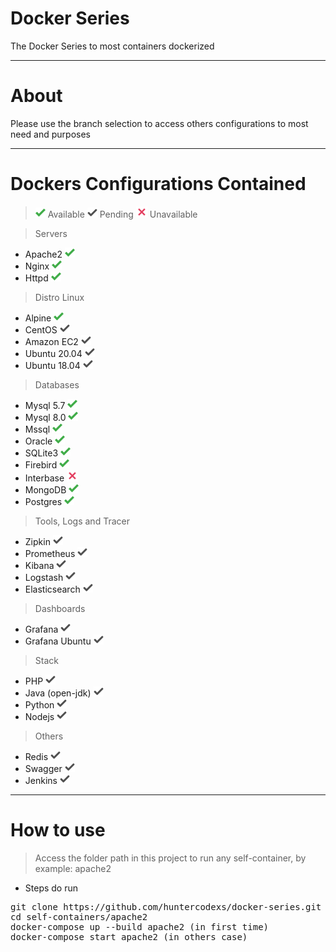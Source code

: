 # Docker Series

The Docker Series to most containers dockerized

-----------------

# About

Please use the branch selection to access others configurations to most need and purposes

-----------------

# Dockers Configurations Contained

> ![img.png](./self-containers/files/midias/check-green.png) Available
> ![img.png](./self-containers/files/midias/check-silver.png) Pending
> ![img.png](./self-containers/files/midias/unavailable.png) Unavailable

> Servers

- Apache2 ![img.png](./self-containers/files/midias/check-green.png)
- Nginx ![img.png](./self-containers/files/midias/check-green.png)
- Httpd ![img.png](./self-containers/files/midias/check-green.png)

> Distro Linux

- Alpine ![img.png](./self-containers/files/midias/check-green.png)
- CentOS ![img.png](./self-containers/files/midias/check-silver.png)
- Amazon EC2 ![img.png](./self-containers/files/midias/check-silver.png)
- Ubuntu 20.04 ![img.png](./self-containers/files/midias/check-silver.png)
- Ubuntu 18.04 ![img.png](./self-containers/files/midias/check-silver.png)

> Databases

- Mysql 5.7 ![img.png](./self-containers/files/midias/check-green.png)
- Mysql 8.0 ![img.png](./self-containers/files/midias/check-green.png)
- Mssql ![img.png](./self-containers/files/midias/check-green.png)
- Oracle ![img.png](./self-containers/files/midias/check-green.png)
- SQLite3 ![img.png](./self-containers/files/midias/check-green.png)
- Firebird ![img.png](./self-containers/files/midias/check-green.png)
- Interbase ![img.png](./self-containers/files/midias/unavailable.png)
- MongoDB ![img.png](./self-containers/files/midias/check-green.png)
- Postgres ![img.png](./self-containers/files/midias/check-green.png)

> Tools, Logs and Tracer

- Zipkin ![img.png](./self-containers/files/midias/check-silver.png)
- Prometheus ![img.png](./self-containers/files/midias/check-silver.png)
- Kibana ![img.png](./self-containers/files/midias/check-silver.png)
- Logstash ![img.png](./self-containers/files/midias/check-silver.png)
- Elasticsearch ![img.png](./self-containers/files/midias/check-silver.png)

> Dashboards

- Grafana ![img.png](./self-containers/files/midias/check-silver.png)
- Grafana Ubuntu ![img.png](./self-containers/files/midias/check-silver.png)

> Stack

- PHP ![img.png](./self-containers/files/midias/check-silver.png)
- Java (open-jdk) ![img.png](./self-containers/files/midias/check-silver.png)
- Python ![img.png](./self-containers/files/midias/check-silver.png)
- Nodejs ![img.png](./self-containers/files/midias/check-silver.png)

> Others

- Redis ![img.png](./self-containers/files/midias/check-silver.png)
- Swagger ![img.png](./self-containers/files/midias/check-silver.png)
- Jenkins ![img.png](./self-containers/files/midias/check-silver.png)

-----------------

# How to use

> Access the folder path in this project to run any self-container, by example: apache2 

- Steps do run

<pre>
git clone https://github.com/huntercodexs/docker-series.git .
cd self-containers/apache2
docker-compose up --build apache2 (in first time)
docker-compose start apache2 (in others case)
</pre>